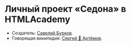# Личный проект «Седона» в HTMLAcademy

* Создатель: [Савелий Бурков](https://up.htmlacademy.ru/adaptive/22/user/980203).
* Говорящая википедия: [Сергей  🦊 Артёмов](https://htmlacademy.ru/profile/firefoxic).
